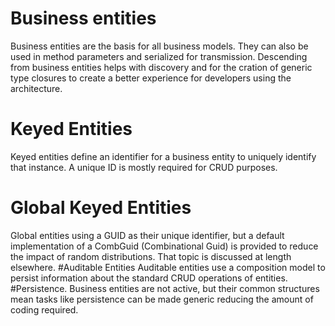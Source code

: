 ﻿<!---
Title: Design - Business Entities
NavigationTitle: Design - Business Entities
ShowInNavigation: false
ShowInSidebar: true
NoSidebar: false
Excerpt: describes all design of the base classes, interfaces and patterns defining the domain models used in the architecture.

--->

# Business entities

Business entities are the basis for all business models. They can also be used in method parameters and serialized for transmission. Descending from business entities helps with discovery and for the cration of generic type closures to create a better experience for developers using the architecture.

# Keyed Entities
Keyed entities define an identifier for a business entity to uniquely identify that instance. A unique ID is mostly required for CRUD purposes.
# Global Keyed Entities
Global entities using a GUID as their unique identifier, but a default implementation of a CombGuid (Combinational Guid) is provided to reduce the impact of random distributions. That topic is discussed at length elsewhere.
#Auditable Entities
Auditable entities use a composition model to persist information about the standard CRUD operations of entities.
#Persistence.
Business entities are not active, but their common structures mean tasks like persistence can be made generic reducing the amount of coding required.
